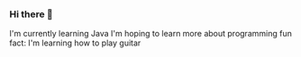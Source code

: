 ### Hi there 👋

I'm currently learning Java
I'm hoping to learn more about programming
fun fact: I'm learning how to play guitar
